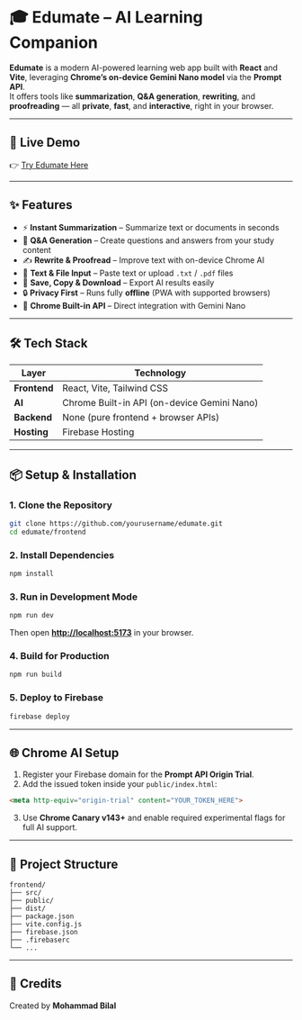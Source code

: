 # 🎓 Edumate – AI Learning Companion

**Edumate** is a modern AI-powered learning web app built with **React** and **Vite**, leveraging **Chrome’s on-device Gemini Nano model** via the **Prompt API**.  
It offers tools like **summarization**, **Q&A generation**, **rewriting**, and **proofreading** — all **private**, **fast**, and **interactive**, right in your browser.

---

## 🚀 Live Demo
👉 [Try Edumate Here](https://edumate-my.web.app/)

---

## ✨ Features

- ⚡ **Instant Summarization** – Summarize text or documents in seconds  
- 🧠 **Q&A Generation** – Create questions and answers from your study content  
- ✍️ **Rewrite & Proofread** – Improve text with on-device Chrome AI  
- 📄 **Text & File Input** – Paste text or upload `.txt` / `.pdf` files  
- 💾 **Save, Copy & Download** – Export AI results easily  
- 🔒 **Privacy First** – Runs fully **offline** (PWA with supported browsers)  
- 🤖 **Chrome Built-in API** – Direct integration with Gemini Nano  

---

## 🛠 Tech Stack

| Layer | Technology |
|-------|-------------|
| **Frontend** | React, Vite, Tailwind CSS |
| **AI** | Chrome Built-in API (on-device Gemini Nano) |
| **Backend** | None (pure frontend + browser APIs) |
| **Hosting** | Firebase Hosting |

---

## 📦 Setup & Installation

### 1. Clone the Repository
```bash
git clone https://github.com/yourusername/edumate.git
cd edumate/frontend
```

### 2. Install Dependencies
```bash
npm install
```

### 3. Run in Development Mode
```bash
npm run dev
```
Then open **[http://localhost:5173](http://localhost:5173)** in your browser.

### 4. Build for Production
```bash
npm run build
```

### 5. Deploy to Firebase
```bash
firebase deploy
```

---

## 🌐 Chrome AI Setup

1. Register your Firebase domain for the **Prompt API Origin Trial**.  
2. Add the issued token inside your `public/index.html`:

```html
<meta http-equiv="origin-trial" content="YOUR_TOKEN_HERE">
```

3. Use **Chrome Canary v143+** and enable required experimental flags for full AI support.

---

## 📁 Project Structure
```
frontend/
├── src/
├── public/
├── dist/
├── package.json
├── vite.config.js
├── firebase.json
├── .firebaserc
└── ...
```

---


## 🙏 Credits
Created by **Mohammad Bilal**

